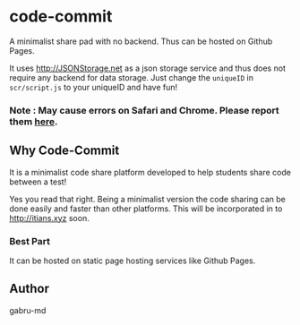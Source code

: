 # code-commit
A minimalist share pad with no backend. Thus can be hosted on Github Pages.

It uses http://JSONStorage.net as a json storage service and thus does not require any backend for data storage.
Just change the `uniqueID` in `scr/script.js` to your uniqueID and have fun!

### Note : May cause errors on Safari and Chrome. Please report them [here](https://github.com/gabru-md/code-commit/issues).

## Why Code-Commit
It is a minimalist code share platform developed to help students
share code between a test!

Yes you read that right. Being a minimalist version the code sharing can be done easily and faster
than other platforms. This will be incorporated in to http://itians.xyz soon.

### Best Part
It can be hosted on static page hosting services like Github Pages.

## Author
gabru-md